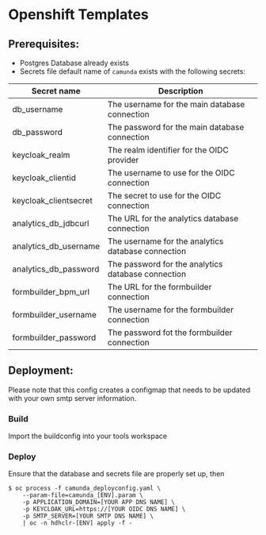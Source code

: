 # Openshift Templates

## Prerequisites:
* Postgres Database already exists
* Secrets file default name of `camunda` exists with the following secrets:

| Secret name           | Description                                        |
| --------------------- | -------------------------------------------------- |
| db_username           | The username for the main database connection      |
| db_password           | The password for the main database connection      |
| keycloak_realm        | The realm identifier for the OIDC provider         |
| keycloak_clientid     | The username to use for the OIDC connection        |
| keycloak_clientsecret | The secret to use for the OIDC connection          |
| analytics_db_jdbcurl  | The URL for the analytics database connection      |
| analytics_db_username | The username for the analytics database connection |
| analytics_db_password | The password for the analytics database connection |
| formbuilder_bpm_url   | The URL for the formbuilder connection             |
| formbuilder_username  | The username for the formbuilder connection        |
| formbuilder_password  | The password fot the formbuilder connection        |

## Deployment:
Please note that this config creates a configmap that needs to be updated with your own smtp server information.

### Build

Import the buildconfig into your tools workspace

### Deploy

Ensure that the database and secrets file are properly set up, then
```
$ oc process -f camunda_deployconfig.yaml \
    --param-file=camunda_[ENV].param \
    -p APPLICATION_DOMAIN=[YOUR APP DNS NAME] \
    -p KEYCLOAK_URL=https://[YOUR OIDC DNS NAME] \
    -p SMTP_SERVER=[YOUR SMTP DNS NAME] \
    | oc -n hdhclr-[ENV] apply -f -
```
